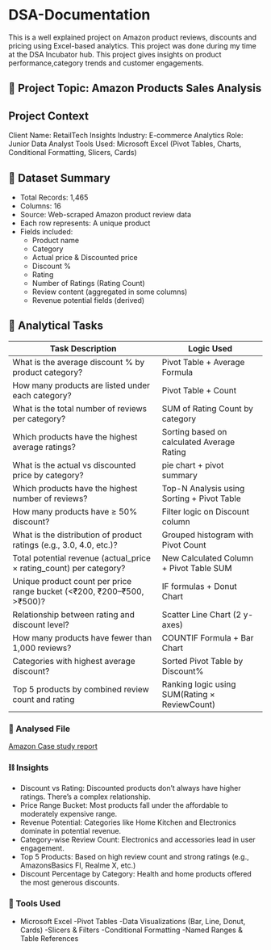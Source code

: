 # DSA-Documentation
This is a well explained project on Amazon product reviews, discounts and pricing using Excel-based analytics. This project was done during my time at the DSA Incubator hub. This project gives insights on product performance,category trends and customer engagements.
## 📖 Project Topic: Amazon Products Sales Analysis

## Project Context
Client Name: RetailTech Insights
Industry: E-commerce Analytics
Role: Junior Data Analyst
Tools Used: Microsoft Excel (Pivot Tables, Charts, Conditional Formatting, Slicers, Cards)

## 📑 Dataset Summary
- Total Records: 1,465
- Columns: 16
- Source: Web-scraped Amazon product review data
- Each row represents: A unique product
- Fields included:
  - Product name
  - Category
  - Actual price & Discounted price
  - Discount %
  - Rating
  - Number of Ratings (Rating Count)
  - Review content (aggregated in some columns)
  - Revenue potential fields (derived)

## 📑 Analytical Tasks
| Task Description | Logic Used |
| ---------------- | ---------- |
| What is the average discount % by product category? | Pivot Table + Average Formula |
| How many products are listed under each category? | Pivot Table + Count |
| What is the total number of reviews per category? | SUM of Rating Count by category |
| Which products have the highest average ratings? | Sorting based on calculated Average Rating |
| What is the actual vs discounted price by category? | pie chart + pivot summary |
| Which products have the highest number of reviews? | Top-N Analysis using Sorting + Pivot Table |
| How many products have ≥ 50% discount? | Filter logic on Discount column |
| What is the distribution of product ratings (e.g., 3.0, 4.0, etc.)? | Grouped histogram with Pivot Count |
| Total potential revenue (actual_price × rating_count) per category? | New Calculated Column + Pivot Table SUM |
| Unique product count per price range bucket (<₹200, ₹200–₹500, >₹500)? | IF formulas + Donut Chart |
| Relationship between rating and discount level? | Scatter Line Chart (2 y-axes) |
| How many products have fewer than 1,000 reviews? | COUNTIF Formula + Bar Chart |
| Categories with highest average discount? | Sorted Pivot Table by Discount% |
| Top 5 products by combined review count and rating | Ranking logic using SUM(Rating × ReviewCount) |

### 🎥 Analysed File
[Amazon Case study report](https://github.com/debbyadeshola1/DSA-Documentation/blob/main/Amazon%20case%20study%20report.xlsx)


### ⛓️ Insights
- Discount vs Rating: Discounted products don’t always have higher ratings. There’s a complex relationship.
- Price Range Bucket: Most products fall under the affordable to moderately expensive range.
- Revenue Potential: Categories like Home Kitchen and Electronics dominate in potential revenue.
- Category-wise Review Count: Electronics and accessories lead in user engagement.
- Top 5 Products: Based on high review count and strong ratings (e.g., AmazonsBasics FI, Realme X, etc.)
- Discount Percentage by Category: Health and home products offered the most generous discounts.

### 🧰 Tools Used
- Microsoft Excel
   -Pivot Tables
   -Data Visualizations (Bar, Line, Donut, Cards)
   -Slicers & Filters
   -Conditional Formatting
   -Named Ranges & Table References

